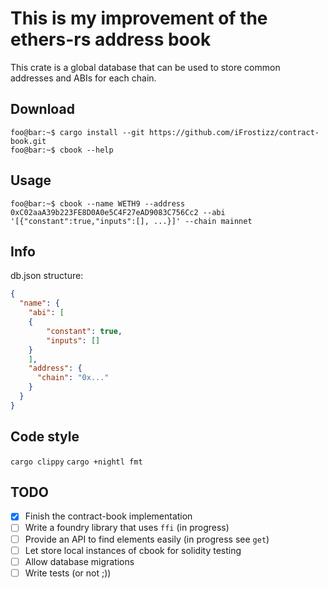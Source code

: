 # This is my improvement of the ethers-rs address book

This crate is a global database that can be used to store common addresses and ABIs for each chain.

## Download

```console
foo@bar:~$ cargo install --git https://github.com/iFrostizz/contract-book.git
foo@bar:~$ cbook --help
```

## Usage

```console
foo@bar:~$ cbook --name WETH9 --address 0xC02aaA39b223FE8D0A0e5C4F27eAD9083C756Cc2 --abi '[{"constant":true,"inputs":[], ...}]' --chain mainnet
```

## Info

db.json structure:

```json
{
  "name": {
    "abi": [
	{
	    "constant": true,
	    "inputs": []
	}
    ],
    "address": {
      "chain": "0x..."
    }
  }
}
```

## Code style

`cargo clippy`
`cargo +nightl fmt`

## TODO

- [x] Finish the contract-book implementation
- [ ] Write a foundry library that uses `ffi` (in progress)
- [ ] Provide an API to find elements easily (in progress see `get`)
- [ ] Let store local instances of cbook for solidity testing 
- [ ] Allow database migrations
- [ ] Write tests (or not ;))
